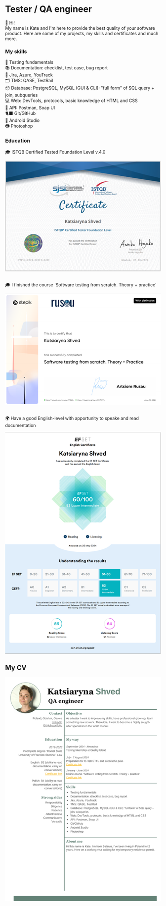 # Tester / QA engineer
<p>👋 Hi! 
<br>My name is Kate and I'm here to provide the best quality of your software product. Here are some of my projects, my skills and certificates and much more. </p>

### My skills 
<p>📖 Testing fundamentals
<br>📚 Documentation: checklist, test case, bug report
<br>🐞 Jira, Azure, YouTrack
<br>🗂️ TMS: QASE, TestRail
<br>📦 Database: PostgreSQL, MySQL (GUI & CLI): "full form" of SQL query + join, subqueries	
<br>💻 Web: DevTools, protocols, basic knowledge of HTML and CSS
<br>🔗 API: Postman, Soap UI
<br>🐈‍⬛ Git/GitHub
<br>📱 Android Studio
<br>📷 Photoshop</p>


### Education
<p>🎓 ISTQB Certified Tested Foundation Level v.4.0</p>
<div align="center"><img  src="CTFL4-2024-22615-SJSI_EN_Katsiaryna_Shved.png"  /></div><br>
<p>🎓 I finished the course 'Software testing from scratch. Theory + practice'</p>
<div align="center"><img  src="Certificate_Rusau_distinction.png"  /></div><br>
<p>🌍 Have a good English-level with apportunity to speake and read documentation</p>
<div align="center"><img  src="Certification_EFSET.png"  /></div>


## My CV

<div align="center">
  <img  src="CV_Katsiaryna_Shved_LinkedIn.png"  />
</div>
